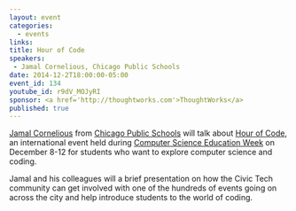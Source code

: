 ```yaml
---
layout: event
categories: 
  - events
links:
title: Hour of Code
speakers: 
 - Jamal Cornelious, Chicago Public Schools
date: 2014-12-2T18:00:00-05:00
event_id: 134
youtube_id: r9dV_MOJyRI
sponsor: <a href='http://thoughtworks.com'>ThoughtWorks</a>
published: true
---
```

[Jamal Cornelious](http://www.linkedin.com/pub/jamal-cornelious/25/326/27a) from [Chicago Public Schools](http://cps.edu) will talk about [Hour of Code](http://hourofcode.com/us), an international event held during [Computer Science Education Week](http://csedweek.org/) on December 8-12 for students who want to explore computer science and coding. 

Jamal and his colleagues will a brief presentation on how the Civic Tech community can get involved with one of the hundreds of events going on across the city and help introduce students to the world of coding.